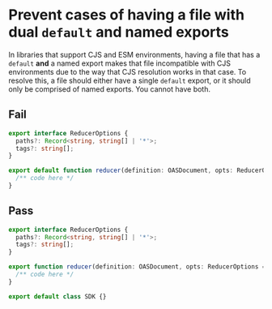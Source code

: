 # Prevent cases of having a file with dual `default` and named exports

In libraries that support CJS and ESM environments, having a file that has a `default` **and** a named export makes that file incompatible with CJS environments due to the way that CJS resolution works in that case. To resolve this, a file should either have a single `default` export, or it should only be comprised of named exports. You cannot have both.

## Fail

```ts
export interface ReducerOptions {
  paths?: Record<string, string[] | '*'>;
  tags?: string[];
}

export default function reducer(definition: OASDocument, opts: ReducerOptions = {}) {
  /** code here */
}
```

## Pass

```ts
export interface ReducerOptions {
  paths?: Record<string, string[] | '*'>;
  tags?: string[];
}

export function reducer(definition: OASDocument, opts: ReducerOptions = {}) {
  /** code here */
}
```

```js
export default class SDK {}
```
